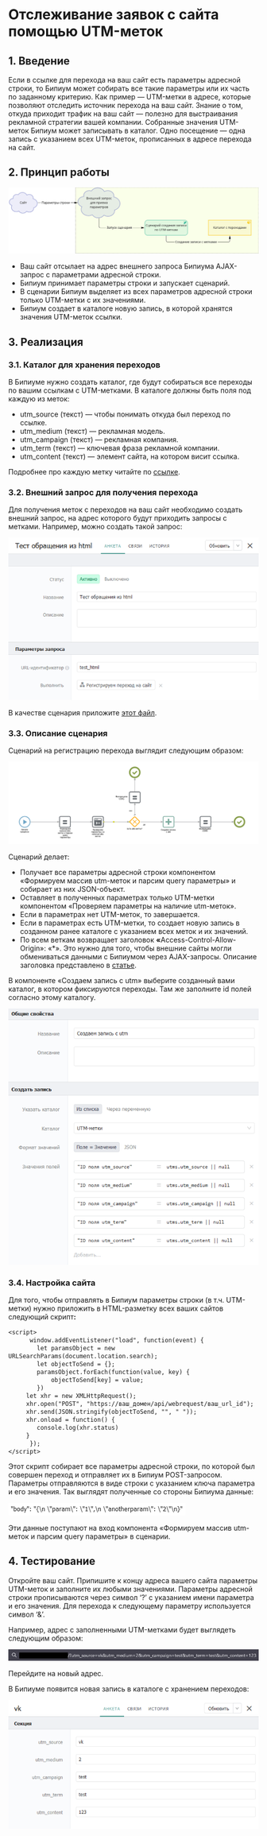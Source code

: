 # Отслеживание заявок с сайта помощью UTM-меток

## 1. Введение

Если в ссылке для перехода на ваш сайт есть параметры адресной строки, то Бипиум может собирать все такие параметры или их часть по заданному критерию. Как пример — UTM-метки в адресе, которые позволяют отследить источник перехода на ваш сайт. Знание о том, откуда приходит трафик на ваш сайт — полезно для выстраивания рекламной стратегии вашей компании. Собранные значения UTM-меток Бипиум может записывать в каталог. Одно посещение — одна запись с указанием всех UTM-меток, прописанных в адресе перехода на сайт.

## **2. Принцип работы**

![](<../../.gitbook/assets/temp - Frame 10.jpg>)

* Ваш сайт отсылает на адрес внешнего запроса Бипиума AJAX-запрос с параметрами адресной строки.
* Бипиум принимает параметры строки и запускает сценарий.
* В сценарии Бипиум выделяет из всех параметров адресной строки только UTM-метки с их значениями.
* Бипиум создает в каталоге новую запись, в которой хранятся значения UTM-меток ссылки.

## **3. Реализация**

### **3.1. Каталог для хранения переходов**

В Бипиуме нужно создать каталог, где будут собираться все переходы по вашим ссылкам с UTM-метками. В каталоге должны быть поля под каждую из меток:

* utm\_source (текст) — чтобы понимать откуда был переход по ссылке.
* utm\_medium (текст) — рекламная модель.
* utm\_campaign (текст) — рекламная компания.
* utm\_term (текст) — ключевая фраза рекламной компании.
* utm\_content (текст) — элемент сайта, на котором висит ссылка.

Подробнее про каждую метку читайте по [ссылке](https://ru.wikipedia.org/wiki/UTM-%D0%BC%D0%B5%D1%82%D0%BA%D0%B8).

### **3.2. Внешний запрос для получения перехода**

Для получения меток с переходов на ваш сайт необходимо создать внешний запрос, на адрес которого будут приходить запросы с метками. Например, можно создать такой запрос:

![](<../../.gitbook/assets/1 (3) (1) (1).png>)

В качестве сценария приложите [этот файл](https://drive.google.com/file/d/1c5H-6NKZA93SmtclmiSh0SgP9YP9T-Ti/view?usp=sharing).

### **3.3. Описание сценария**

Сценарий на регистрацию перехода выглядит следующим образом:

![](<../../.gitbook/assets/2 (3) (1) (1).png>)

Сценарий делает:

* Получает все параметры адресной строки компонентом «Формируем массив utm-меток и парсим query параметры» и собирает из них JSON-объект.
* Оставляет в полученных параметрах только UTM-метки компонентом «Проверяем параметры на наличие utm-меток».
* Если в параметрах нет UTM-меток, то завершается.
* Если в параметрах есть UTM-метки, то создает новую запись в созданном ранее каталоге с указанием всех меток и их значений.
* По всем веткам возвращает заголовок **«**&#x41;ccess-Control-Allow-Origin»: «\*». Это нужно для того, чтобы внешние сайты могли обмениваться данными с Бипиумом через AJAX-запросы. Описание заголовка представлено в [статье](https://docs.bpium.ru/manual/processes/events/webrequests#krossdomennye-zaprosy-cors).

В компоненте «Создаем запись с utm» выберите созданный вами каталог, в котором фиксируются переходы. Там же заполните id полей согласно этому каталогу.

![](<../../.gitbook/assets/3 (3) (1) (1).png>)

### **3.4. Настройка сайта**

Для того, чтобы отправлять в Бипиум параметры строки (в т.ч. UTM-метки) нужно приложить в HTML-разметку всех ваших сайтов следующий скрип&#x442;**:**

```
<script>
      window.addEventListener("load", function(event) {
    	let paramsObject = new URLSearchParams(document.location.search);
    	let objectToSend = {};
    	paramsObject.forEach(function(value, key) {
        	objectToSend[key] = value;
    	})
   	 let xhr = new XMLHttpRequest();
   	 xhr.open("POST", "https://ваш_домен/api/webrequest/ваш_url_id");
   	 xhr.send(JSON.stringify(objectToSend, "", " "));
   	 xhr.onload = function() {
   	 	console.log(xhr.status)
   	 }
      });
</script>
```

Этот скрипт собирает все параметры адресной строки, по которой был совершен переход и отправляет их в Бипиум POST-запросом. Параметры отправляются в виде строки с указанием ключа параметра и его значения. Так выглядят полученные со стороны Бипиума данные:

![](<../../.gitbook/assets/6 (3) (1).png>)

Эти данные поступают на вход компонента «Формируем массив utm-меток и парсим query параметры» в сценарии.

## **4. Тестирование**

Откройте ваш сайт. Припишите к концу адреса вашего сайта параметры UTM-меток и заполните их любыми значениями. Параметры адресной строки прописываются через символ ‘?’ с указанием имени параметра и его значения. Для перехода к следующему параметру используется символ ‘&’.

Например, адрес с заполненными UTM-метками будет выглядеть следующим образом:

![](<../../.gitbook/assets/4 (2) (1) (1).png>)

Перейдите на новый адрес.

В Бипиуме появится новая запись в каталоге с хранением переходов:

![](<../../.gitbook/assets/5 (4) (1).png>)
